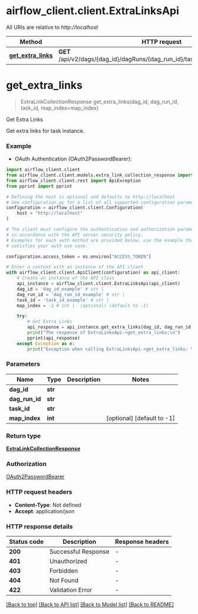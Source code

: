# airflow_client.client.ExtraLinksApi

All URIs are relative to *http://localhost*

Method | HTTP request | Description
------------- | ------------- | -------------
[**get_extra_links**](ExtraLinksApi.md#get_extra_links) | **GET** /api/v2/dags/{dag_id}/dagRuns/{dag_run_id}/taskInstances/{task_id}/links | Get Extra Links


# **get_extra_links**
> ExtraLinkCollectionResponse get_extra_links(dag_id, dag_run_id, task_id, map_index=map_index)

Get Extra Links

Get extra links for task instance.

### Example

* OAuth Authentication (OAuth2PasswordBearer):

```python
import airflow_client.client
from airflow_client.client.models.extra_link_collection_response import ExtraLinkCollectionResponse
from airflow_client.client.rest import ApiException
from pprint import pprint

# Defining the host is optional and defaults to http://localhost
# See configuration.py for a list of all supported configuration parameters.
configuration = airflow_client.client.Configuration(
    host = "http://localhost"
)

# The client must configure the authentication and authorization parameters
# in accordance with the API server security policy.
# Examples for each auth method are provided below, use the example that
# satisfies your auth use case.

configuration.access_token = os.environ["ACCESS_TOKEN"]

# Enter a context with an instance of the API client
with airflow_client.client.ApiClient(configuration) as api_client:
    # Create an instance of the API class
    api_instance = airflow_client.client.ExtraLinksApi(api_client)
    dag_id = 'dag_id_example' # str | 
    dag_run_id = 'dag_run_id_example' # str | 
    task_id = 'task_id_example' # str | 
    map_index = -1 # int |  (optional) (default to -1)

    try:
        # Get Extra Links
        api_response = api_instance.get_extra_links(dag_id, dag_run_id, task_id, map_index=map_index)
        print("The response of ExtraLinksApi->get_extra_links:\n")
        pprint(api_response)
    except Exception as e:
        print("Exception when calling ExtraLinksApi->get_extra_links: %s\n" % e)
```



### Parameters


Name | Type | Description  | Notes
------------- | ------------- | ------------- | -------------
 **dag_id** | **str**|  | 
 **dag_run_id** | **str**|  | 
 **task_id** | **str**|  | 
 **map_index** | **int**|  | [optional] [default to -1]

### Return type

[**ExtraLinkCollectionResponse**](ExtraLinkCollectionResponse.md)

### Authorization

[OAuth2PasswordBearer](../README.md#OAuth2PasswordBearer)

### HTTP request headers

 - **Content-Type**: Not defined
 - **Accept**: application/json

### HTTP response details

| Status code | Description | Response headers |
|-------------|-------------|------------------|
**200** | Successful Response |  -  |
**401** | Unauthorized |  -  |
**403** | Forbidden |  -  |
**404** | Not Found |  -  |
**422** | Validation Error |  -  |

[[Back to top]](#) [[Back to API list]](../README.md#documentation-for-api-endpoints) [[Back to Model list]](../README.md#documentation-for-models) [[Back to README]](../README.md)

